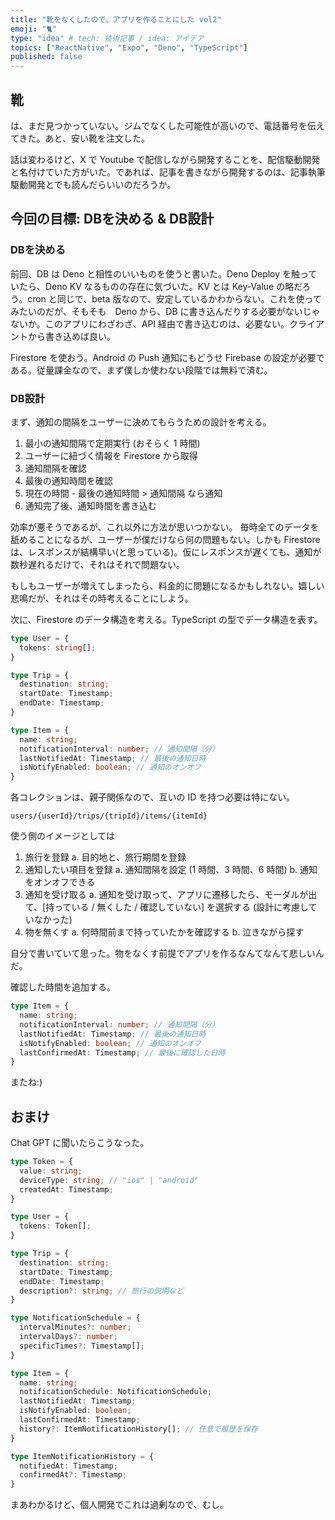 ```yaml
---
title: "靴をなくしたので、アプリを作ることにした vol2"
emoji: "🐈"
type: "idea" # tech: 技術記事 / idea: アイデア
topics: ["ReactNative", "Expo", "Deno", "TypeScript"]
published: false
---
```


## 靴
は、まだ見つかっていない。ジムでなくした可能性が高いので、電話番号を伝えてきた。あと、安い靴を注文した。

話は変わるけど、X で Youtube で配信しながら開発することを、配信駆動開発と名付けていた方がいた。であれば、記事を書きながら開発するのは、記事執筆駆動開発とでも読んだらいいのだろうか。

## 今回の目標: DBを決める & DB設計

### DBを決める
前回、DB は Deno と相性のいいものを使うと書いた。Deno Deploy を触っていたら、Deno KV なるものの存在に気づいた。KV とは Key-Value の略だろう。cron と同じで、beta 版なので、安定しているかわからない。これを使ってみたいのだが、そもそも　Deno から、DB に書き込んだりする必要がないじゃないか。このアプリにわざわざ、API 経由で書き込むのは、必要ない。クライアントから書き込めば良い。

Firestore を使おう。Android の Push 通知にもどうせ Firebase の設定が必要である。従量課金なので、まず僕しか使わない段階では無料で済む。

### DB設計
まず、通知の間隔をユーザーに決めてもらうための設計を考える。

1. 最小の通知間隔で定期実行 (おそらく 1 時間)
2. ユーザーに紐づく情報を Firestore から取得
3. 通知間隔を確認
4. 最後の通知時間を確認
5. 現在の時間 - 最後の通知時間 > 通知間隔 なら通知
6. 通知完了後、通知時間を書き込む

効率が悪そうであるが、これ以外に方法が思いつかない。
毎時全てのデータを舐めることになるが、ユーザーが僕だけなら何の問題もない。しかも Firestore は、レスポンスが結構早い(と思っている)。仮にレスポンスが遅くても、通知が数秒遅れるだけで、それはそれで問題ない。

もしもユーザーが増えてしまったら、料金的に問題になるかもしれない。嬉しい悲鳴だが、それはその時考えることにしよう。

次に、Firestore のデータ構造を考える。TypeScript の型でデータ構造を表す。

```typescript
type User = {
  tokens: string[];
}

type Trip = {
  destination: string;
  startDate: Timestamp;
  endDate: Timestamp;
}

type Item = {
  name: string;
  notificationInterval: number; // 通知間隔（分）
  lastNotifiedAt: Timestamp; // 最後の通知日時
  isNotifyEnabled: boolean; // 通知のオンオフ
}
```

各コレクションは、親子関係なので、互いの ID を持つ必要は特にない。

`users/{userId}/trips/{tripId}/items/{itemId}`

使う側のイメージとしては
1. 旅行を登録
  a. 目的地と、旅行期間を登録
2. 通知したい項目を登録
  a. 通知間隔を設定 (1 時間、3 時間、6 時間)
  b. 通知をオンオフできる
3. 通知を受け取る
  a. 通知を受け取って、アプリに遷移したら、モーダルが出て、[持っている / 無くした / 確認していない] を選択する (設計に考慮していなかった)
4. 物を無くす
  a. 何時間前まで持っていたかを確認する
  b. 泣きながら探す

自分で書いていて思った。物をなくす前提でアプリを作るなんてなんて悲しいんだ。

確認した時間を追加する。
  
```typescript
type Item = {
  name: string;
  notificationInterval: number; // 通知間隔（分）
  lastNotifiedAt: Timestamp; // 最後の通知日時
  isNotifyEnabled: boolean; // 通知のオンオフ
  lastConfirmedAt: Timestamp; // 最後に確認した日時
}
```

またね:)

## おまけ
Chat GPT に聞いたらこうなった。
  
```typescript
type Token = {
  value: string;
  deviceType: string; // "ios" | "android"
  createdAt: Timestamp;
}

type User = {
  tokens: Token[];
}

type Trip = {
  destination: string;
  startDate: Timestamp;
  endDate: Timestamp;
  description?: string; // 旅行の説明など
}

type NotificationSchedule = {
  intervalMinutes?: number;
  intervalDays?: number;
  specificTimes?: Timestamp[];
}

type Item = {
  name: string;
  notificationSchedule: NotificationSchedule;
  lastNotifiedAt: Timestamp;
  isNotifyEnabled: boolean;
  lastConfirmedAt: Timestamp;
  history?: ItemNotificationHistory[]; // 任意で履歴を保存
}

type ItemNotificationHistory = {
  notifiedAt: Timestamp;
  confirmedAt?: Timestamp;
}
```
まあわかるけど、個人開発でこれは過剰なので、むし。


